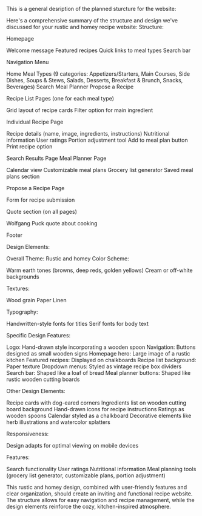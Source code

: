 This is a general desription of the planned sturcture for the website:

Here's a comprehensive summary of the structure and design we've discussed for your rustic and homey recipe website:
Structure:

Homepage

Welcome message
Featured recipes
Quick links to meal types
Search bar

Navigation Menu

Home
Meal Types (9 categories: Appetizers/Starters, Main Courses, Side Dishes, Soups & Stews, Salads, Desserts, Breakfast & Brunch, Snacks, Beverages)
Search
Meal Planner
Propose a Recipe

Recipe List Pages (one for each meal type)

Grid layout of recipe cards
Filter option for main ingredient

Individual Recipe Page

Recipe details (name, image, ingredients, instructions)
Nutritional information
User ratings
Portion adjustment tool
Add to meal plan button
Print recipe option

Search Results Page
Meal Planner Page

Calendar view
Customizable meal plans
Grocery list generator
Saved meal plans section

Propose a Recipe Page

Form for recipe submission

Quote section (on all pages)

Wolfgang Puck quote about cooking

Footer

Design Elements:

Overall Theme: Rustic and homey
Color Scheme:

Warm earth tones (browns, deep reds, golden yellows)
Cream or off-white backgrounds

Textures:

Wood grain
Paper
Linen

Typography:

Handwritten-style fonts for titles
Serif fonts for body text

Specific Design Features:

Logo: Hand-drawn style incorporating a wooden spoon
Navigation: Buttons designed as small wooden signs
Homepage hero: Large image of a rustic kitchen
Featured recipes: Displayed on chalkboards
Recipe list background: Paper texture
Dropdown menus: Styled as vintage recipe box dividers
Search bar: Shaped like a loaf of bread
Meal planner buttons: Shaped like rustic wooden cutting boards

Other Design Elements:

Recipe cards with dog-eared corners
Ingredients list on wooden cutting board background
Hand-drawn icons for recipe instructions
Ratings as wooden spoons
Calendar styled as a chalkboard
Decorative elements like herb illustrations and watercolor splatters

Responsiveness:

Design adapts for optimal viewing on mobile devices

Features:

Search functionality
User ratings
Nutritional information
Meal planning tools (grocery list generator, customizable plans, portion adjustment)

This rustic and homey design, combined with user-friendly features and clear organization, should create an inviting and functional recipe website. The structure allows for easy navigation and recipe management, while the design elements reinforce the cozy, kitchen-inspired atmosphere.
